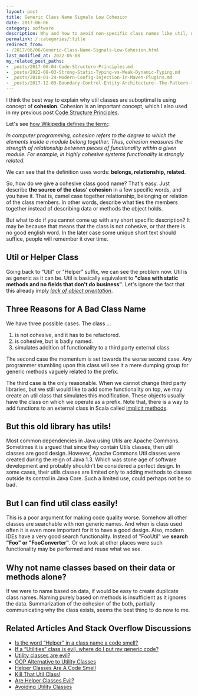 ```yaml
---
layout: post
title: Generic Class Name Signals Low Cohesion
date: 2017-06-06
category: software
description: Why and how to avoid non-specific class names like util, utils, or helper?
permalink: /:categories/:title
redirect_from:
- /2017/06/06/Generic-Class-Name-Signals-Low-Cohesion.html
last_modified_at: 2022-05-08
my_related_post_paths:
- _posts/2017-06-04-Code-Structure-Principles.md
- _posts/2022-08-03-Strong-Static-Typing-vs-Weak-Dynamic-Typing.md
- _posts/2018-01-24-Modern-Config-Injection-In-Maven-Plugins.md
- _posts/2017-12-03-Boundary-Control-Entity-Architecture--The-Pattern-to-Structure-Your-Classes.md
---
```




I think the best way to explain why util classes are suboptimal is using concept of **cohesion**. 
Cohesion is an important concept, which I also used in my previous post [Code Structure Principles](/software/Code-Structure-Principles).

Let's see [how Wikipedia defines the term:](https://en.wikipedia.org/wiki/Cohesion_(computer_science)):

*In computer programming, cohesion refers to the degree to which the elements inside a module belong together. Thus, cohesion measures the strength of relationship between pieces of functionality within a given module. For example, in highly cohesive systems functionality is strongly related.* 

We can see that the definition uses words: **belongs, relationship, related**.
 
So, how do we give a cohesive class good name? That's easy.
Just describe **the source of the class' cohesion** in a few specific words, and you have it. 
That is, camel case together relationship, belonging or relation of the class members.
In other words, describe what ties the members together instead of describing data or methods the object holds.
  
But what to do if you cannot come up with any short specific description?
It may be because that means that the class is not cohesive, or that there is no good english word.
In the later case some unique short text should suffice, people will remember it over time.


## Util or Helper Class
Going back to "Util" or "Helper" suffix, we can see the problem now.
Util is as generic as it can be. 
Util is basically equivalent to **"class with static methods and no fields that don't do business"**. 
Let's ignore the fact that this already imply [*lack of object orientation*](http://www.yegor256.com/2014/05/05/oop-alternative-to-utility-classes.html).

## Three Reasons for A Bad Class Name
We have three possible cases. The class ...
1. is not cohesive, and it has to be refactored.
2. is cohesive, but is badly named.
3. simulates addition of functionality to a third party external class

The second case the momentum is set towards the worse second case.
Any programmer stumbling upon this class will see it a mere dumping group for generic methods vaguely related to the prefix.

The third case is the only reasonable.
When we cannot change third party libraries, but we still would like to add some functionality on top,
we may create an util class that simulates this modification.
These objects usually have the class on which we operate as a prefix.
Note that, there is a way to add functions to an external class in Scala called [implicit methods](https://www.scala-lang.org/blog/2016/12/07/implicit-function-types.html).


## But this old library has utils!
Most common dependencies in Java using Utils are Apache Commons.
Sometimes it is argued that since they contain Utils classes, then util classes are good design.
However, Apache Commons Util classes were created during the reign of Java 1.3. 
Which was stone age of software development and probably shouldn't be considered a perfect design.
In some cases, their utils classes are limited only to adding methods to classes outside its control in Java Core.
Such a limited use, could perhaps not be so bad.


## But I can find util class easily!
This is a poor argument for making code quality worse. Somehow all other classes are searchable with non generic names.
And when is class used often it is even more important for it to have a good design. 
Also, modern IDEs have a very good search functionality. Instead of "FooUtil" we **search "Foo" or "FooConverter"**. 
Or we look at other places were such functionality may be performed and reuse what we see. 


## Why not name classes based on their data or methods alone?
If we were to name based on data, if would be easy to create duplicate class names.
Naming purely based on methods is insufficient as it ignores the data.
Summarization of the cohesion of the both, partially communicating why the class exists, seems the best thing to do now to me.


## Related Articles And Stack Overflow Discussions

- [Is the word “Helper” in a class name a code smell?](https://stackoverflow.com/questions/2446376/is-the-word-helper-in-a-class-name-a-code-smell#2446499)
- [If a “Utilities” class is evil, where do I put my generic code?](https://stackoverflow.com/questions/3339929/if-a-utilities-class-is-evil-where-do-i-put-my-generic-code)
- [Utility classes are evil?](https://stackoverflow.com/questions/3340032/utility-classes-are-evil)
- [OOP Alternative to Utility Classes](http://www.yegor256.com/2014/05/05/oop-alternative-to-utility-classes.html)
- [Helper Classes Are A Code Smell](https://wayback.archive.org/web/20161205052021/www.robbagby.com/posts/helper-classes-are-a-code-smell/)
- [Kill That Util Class!](http://www.jroller.com/DhavalDalal/entry/kill_that_util_class)
- [Are Helper Classes Evil?](https://blogs.msdn.microsoft.com/nickmalik/2005/09/06/are-helper-classes-evil/)
- [Avoiding Utility Classes](https://github.com/marshallward/marshallward.org/blob/master/content/avoid_util_classes.rst)